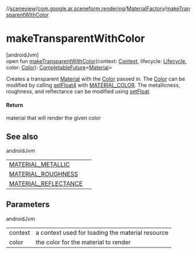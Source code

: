 //[sceneview](../../../index.md)/[com.google.ar.sceneform.rendering](../index.md)/[MaterialFactory](index.md)/[makeTransparentWithColor](make-transparent-with-color.md)

# makeTransparentWithColor

[androidJvm]\
open fun [makeTransparentWithColor](make-transparent-with-color.md)(context: [Context](https://developer.android.com/reference/kotlin/android/content/Context.html), lifecycle: [Lifecycle](https://developer.android.com/reference/kotlin/androidx/lifecycle/Lifecycle.html), color: [Color](../-color/index.md)): [CompletableFuture](https://developer.android.com/reference/kotlin/java/util/concurrent/CompletableFuture.html)&lt;[Material](../-material/index.md)&gt;

Creates a transparent [Material](../-material/index.md) with the [Color](../-color/index.md) passed in. The [Color](../-color/index.md) can be modified by calling [setFloat4](../-material/set-float4.md) with [MATERIAL_COLOR](-m-a-t-e-r-i-a-l_-c-o-l-o-r.md). The metallicness, roughness, and reflectance can be modified using [setFloat](../-material/set-float.md).

#### Return

material that will render the given color

## See also

androidJvm

| | |
|---|---|
| [MATERIAL_METALLIC](-m-a-t-e-r-i-a-l_-m-e-t-a-l-l-i-c.md) |  |
| [MATERIAL_ROUGHNESS](-m-a-t-e-r-i-a-l_-r-o-u-g-h-n-e-s-s.md) |  |
| [MATERIAL_REFLECTANCE](-m-a-t-e-r-i-a-l_-r-e-f-l-e-c-t-a-n-c-e.md) |  |

## Parameters

androidJvm

| | |
|---|---|
| context | a context used for loading the material resource |
| color | the color for the material to render |
